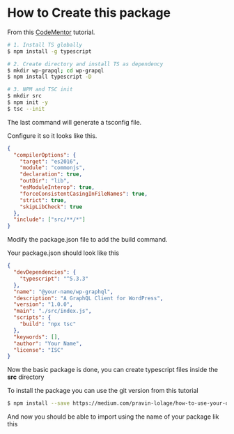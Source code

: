 # How to Create this package

From this [CodeMentor](https://www.codementor.io/@dhananjaykumar/build-and-publish-an-npm-typescript-package-1jklrmbf2g) tutorial.



```bash
# 1. Install TS globally
$ npm install -g typescript

# 2. Create directory and install TS as dependency
$ mkdir wp-grapql; cd wp-grapql
$ npm install typescript -D

# 3. NPM and TSC init
$ mkdir src
$ npm init -y
$ tsc --init
```

The last command will generate a tsconfig file.

Configure it so it looks like this.

```json
{
  "compilerOptions": {
    "target": "es2016",
    "module": "commonjs",
    "declaration": true,
    "outDir": "lib",
    "esModuleInterop": true,
    "forceConsistentCasingInFileNames": true,
    "strict": true,
    "skipLibCheck": true
  },
  "include": ["src/**/*"]
}
```

Modify the package.json file to add the build command.

Your package.json should look like this

```json
{
  "devDependencies": {
    "typescript": "^5.3.3"
  },
  "name": "@your-name/wp-graphql",
  "description": "A GraphQL Client for WordPress",
  "version": "1.0.0",
  "main": "./src/index.js",
  "scripts": {
    "build": "npx tsc"
  },
  "keywords": [],
  "author": "Your Name",
  "license": "ISC"
}
```

Now the basic package is done, you can create typescript files inside the **src** directory

To install the package you can use the git version from this tutorial 

```bash
$ npm install --save https://medium.com/pravin-lolage/how-to-use-your-own-package-from-git-repository-as-a-node-module-8b543c13957e
```

And now you should be able to import using the name of your package lik this


